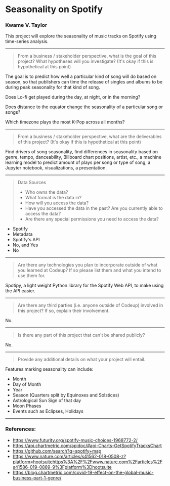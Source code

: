 # Seasonality on Spotify
### Kwame V. Taylor

This project will explore the seasonality of music tracks on Spotify using time-series analysis.

---

> From a business / stakeholder perspective, what is the goal of this project? What hypotheses will you investigate? (It's okay if this is hypothetical at this point)

The goal is to predict how well a particular kind of song will do based on season, so that publishers can time the release of singles and albums to be during peak seasonality for that kind of song.

Does Lo-fi get played during the day, at night, or in the morning?

Does distance to the equator change the seasonality of a particular song or songs?

Which timezone plays the most K-Pop across all months?

---

> From a business / stakeholder perspective, what are the deliverables of this project? (It's okay if this is hypothetical at this point)

Find drivers of song seasonality, find differences in seasonality based on genre, tempo, danceability, Billboard chart positions, artist, etc., a machine learning model to predict amount of plays per song or type of song, a Jupyter notebook, visualizations, a presentation.

---

> Data Sources
> - Who owns the data?
> - What format is the data in?
> - How will you access the data?
> - Have you accessed the data in the past? Are you currently able to access the data?
> - Are there any special permissions you need to access the data?

- Spotify
- Metadata
- Spotify's API
- No, and Yes
- No

---

> Are there any technologies you plan to incorporate outside of what you learned at Codeup? If so please list them and what you intend to use them for.

Spotipy, a light weight Python library for the Spotify Web API, to make using the API easier.

---

> Are there any third parties (i.e. anyone outside of Codeup) involved in this project? If so, explain their involvement.

No.

---

> Is there any part of this project that can't be shared publicly?

No.

---

> Provide any additional details on what your project will entail.

Features marking seasonality can include:
 * Month
 * Day of Month
 * Year
 * Season (Quarters split by Equinoxes and Solstices)
 * Astrological Sun Sign of that day
 * Moon Phases
 * Events such as Eclipses, Holidays

---

### References:

* https://www.futurity.org/spotify-music-choices-1968772-2/
* https://api.chartmetric.com/apidoc/#api-Charts-GetSpotifyTracksChart
* https://github.com/search?q=spotify+map
* https://www.nature.com/articles/s41562-018-0508-z?platform=hootsuitehttps%3A%2F%2Fwww.nature.com%2Farticles%2Fs41586-019-0889-9%3Fplatform%3Dhootsuite
* https://blog.chartmetric.com/covid-19-effect-on-the-global-music-business-part-1-genre/
